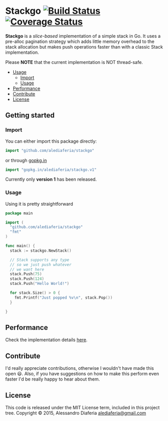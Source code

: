 # Stackgo [![Build Status](https://secure.travis-ci.org/alediaferia/stackgo.svg)](http://travis-ci.org/alediaferia/stackgo) [![Coverage Status](https://coveralls.io/repos/alediaferia/stackgo/badge.svg?branch=master&service=github)](https://coveralls.io/github/alediaferia/stackgo?branch=master)

**Stackgo** is a *slice-based* implementation of a simple stack in Go.
It uses a pre-alloc pagination strategy which adds little memory overhead to the stack allocation
but makes push operations faster than with a classic Stack implementation.

Please **NOTE** that the current implementation is NOT thread-safe.

- [Usage](#getting-started)
  * [Import](#import)
  * [Usage](#usage)
- [Performance](#performance)
- [Contribute](#contribute)
- [License](#license)

## Getting started

### Import
You can either import this package directly:

```go
import "github.com/alediaferia/stackgo"
```

or through [gopkg.in](http://gopkg.in)

```go
import "gopkg.in/alediaferia/stackgo.v1"
```

Currently only **version 1** has been released.

### Usage

Using it is pretty straightforward

```go
package main

import (
  "github.com/alediaferia/stackgo"
  "fmt"
)

func main() {
  stack := stackgo.NewStack()

  // Stack supports any type
  // so we just push whatever
  // we want here
  stack.Push(75)
  stack.Push(124)
  stack.Push("Hello World!")

  for stack.Size() > 0 {
    fmt.Printf("Just popped %v\n", stack.Pop())
  }

}
```

## Performance
Check the implementation details [here](docs/IMPLEMENTATION.md).

## Contribute
I'd really appreciate contributions, otherwise I wouldn't have made this open :smiley:.
Also, if you have suggestions on how to make this perform even faster I'd be really happy to hear about them.

## License
This code is released under the MIT License term, included in this project tree.
Copyright © 2015, Alessandro Diaferia <alediaferia@gmail.com>

